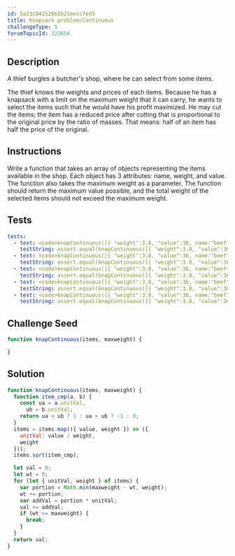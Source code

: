 ```yaml
---
id: 5a23c84252665b21eecc7ed3
title: Knapsack problem/Continuous
challengeType: 5
forumTopicId: 323654
---
```


## Description

<section id='description'>

A thief burgles a butcher's shop, where he can select from some items.

The thief knows the weights and prices of each items. Because he has a knapsack with a limit on the maximum weight that it can carry, he wants to select the items such that he would have his profit maximized. He may cut the items; the item has a reduced price after cutting that is proportional to the original price by the ratio of masses. That means: half of an item has half the price of the original.

</section>

## Instructions

<section id='instructions'>

Write a function that takes an array of objects representing the items available in the shop. Each object has 3 attributes: name, weight, and value. The function also takes the maximum weight as a parameter. The function should return the maximum value possible, and the total weight of the selected items should not exceed the maximum weight.

</section>

## Tests

<section id='tests'>

```yml
tests:
  - text: <code>knapContinuous([{ "weight":3.8, "value":36, name:"beef" }, { "weight":5.4, "value":43, name:"pork" }, { "weight":3.6, "value":90, name:"ham" }, { "weight":2.4, "value":45, name:"greaves" }, { "weight":4.0, "value":30, name:"flitch" }, { "weight":2.5, "value":56, name:"brawn" }, { "weight":3.7, "value":67, name:"welt" }, { "weight":3.0, "value":95, name:"salami" }, { "weight":5.9, "value":98, name:"sausage" }], 10)</code> should return <code>257.875</code>.
    testString: assert.equal(knapContinuous([{ "weight":3.8, "value":36, name:"beef" }, { "weight":5.4, "value":43, name:"pork" }, { "weight":3.6, "value":90, name:"ham" }, { "weight":2.4, "value":45, name:"greaves" }, { "weight":4.0, "value":30, name:"flitch" }, { "weight":2.5, "value":56, name:"brawn" }, { "weight":3.7, "value":67, name:"welt" }, { "weight":3.0, "value":95, name:"salami" }, { "weight":5.9, "value":98, name:"sausage" }], 10), 257.875);
  - text: <code>knapContinuous([{ "weight":3.8, "value":36, name:"beef" }, { "weight":5.4, "value":43, name:"pork" }, { "weight":3.6, "value":90, name:"ham" }, { "weight":2.4, "value":45, name:"greaves" }, { "weight":4.0, "value":30, name:"flitch" }, { "weight":2.5, "value":56, name:"brawn" }, { "weight":3.7, "value":67, name:"welt" }, { "weight":3.0, "value":95, name:"salami" }, { "weight":5.9, "value":98, name:"sausage" }], 12)</code> should return <code>295.05405405405406</code>.
    testString: assert.equal(knapContinuous([{ "weight":3.8, "value":36, name:"beef" }, { "weight":5.4, "value":43, name:"pork" }, { "weight":3.6, "value":90, name:"ham" }, { "weight":2.4, "value":45, name:"greaves" }, { "weight":4.0, "value":30, name:"flitch" }, { "weight":2.5, "value":56, name:"brawn" }, { "weight":3.7, "value":67, name:"welt" }, { "weight":3.0, "value":95, name:"salami" }, { "weight":5.9, "value":98, name:"sausage" }], 12), 295.05405405405406);
  - text: <code>knapContinuous([{ "weight":3.8, "value":36, name:"beef" }, { "weight":5.4, "value":43, name:"pork" }, { "weight":3.6, "value":90, name:"ham" }, { "weight":2.4, "value":45, name:"greaves" }, { "weight":4.0, "value":30, name:"flitch" }, { "weight":2.5, "value":56, name:"brawn" }, { "weight":3.7, "value":67, name:"welt" }, { "weight":3.0, "value":95, name:"salami" }, { "weight":5.9, "value":98, name:"sausage" }], 15)</code> should return <code>349.3783783783784</code>.
    testString: assert.equal(knapContinuous([{ "weight":3.8, "value":36, name:"beef" }, { "weight":5.4, "value":43, name:"pork" }, { "weight":3.6, "value":90, name:"ham" }, { "weight":2.4, "value":45, name:"greaves" }, { "weight":4.0, "value":30, name:"flitch" }, { "weight":2.5, "value":56, name:"brawn" }, { "weight":3.7, "value":67, name:"welt" }, { "weight":3.0, "value":95, name:"salami" }, { "weight":5.9, "value":98, name:"sausage" }], 15), 349.3783783783784);
  - text: <code>knapContinuous([{ "weight":3.8, "value":36, name:"beef" }, { "weight":5.4, "value":43, name:"pork" }, { "weight":3.6, "value":90, name:"ham" }, { "weight":2.4, "value":45, name:"greaves" }, { "weight":4.0, "value":30, name:"flitch" }, { "weight":2.5, "value":56, name:"brawn" }, { "weight":3.7, "value":67, name:"welt" }, { "weight":3.0, "value":95, name:"salami" }, { "weight":5.9, "value":98, name:"sausage" }], 22)</code> should return <code>459.5263157894737</code>.
    testString: assert.equal(knapContinuous([{ "weight":3.8, "value":36, name:"beef" }, { "weight":5.4, "value":43, name:"pork" }, { "weight":3.6, "value":90, name:"ham" }, { "weight":2.4, "value":45, name:"greaves" }, { "weight":4.0, "value":30, name:"flitch" }, { "weight":2.5, "value":56, name:"brawn" }, { "weight":3.7, "value":67, name:"welt" }, { "weight":3.0, "value":95, name:"salami" }, { "weight":5.9, "value":98, name:"sausage" }], 22), 459.5263157894737);
  - text: <code>knapContinuous([{ "weight":3.8, "value":36, name:"beef" }, { "weight":5.4, "value":43, name:"pork" }, { "weight":3.6, "value":90, name:"ham" }, { "weight":2.4, "value":45, name:"greaves" }, { "weight":4.0, "value":30, name:"flitch" }, { "weight":2.5, "value":56, name:"brawn" }, { "weight":3.7, "value":67, name:"welt" }, { "weight":3.0, "value":95, name:"salami" }, { "weight":5.9, "value":98, name:"sausage" }], 24)</code> should return <code>478.4736842105263</code>.
    testString: assert.equal(knapContinuous([{ "weight":3.8, "value":36, name:"beef" }, { "weight":5.4, "value":43, name:"pork" }, { "weight":3.6, "value":90, name:"ham" }, { "weight":2.4, "value":45, name:"greaves" }, { "weight":4.0, "value":30, name:"flitch" }, { "weight":2.5, "value":56, name:"brawn" }, { "weight":3.7, "value":67, name:"welt" }, { "weight":3.0, "value":95, name:"salami" }, { "weight":5.9, "value":98, name:"sausage" }], 24), 478.4736842105263);
```

</section>

## Challenge Seed

<section id='challengeSeed'>
<div id='js-seed'>

```js
function knapContinuous(items, maxweight) {

}
```

</div>

</section>

## Solution

<section id='solution'>

```js
function knapContinuous(items, maxweight) {
  function item_cmp(a, b) {
    const ua = a.unitVal,
      ub = b.unitVal;
    return ua < ub ? 1 : ua > ub ? -1 : 0;
  }
  items = items.map(({ value, weight }) => ({
    unitVal: value / weight,
    weight
  }));
  items.sort(item_cmp);

  let val = 0;
  let wt = 0;
  for (let { unitVal, weight } of items) {
    var portion = Math.min(maxweight - wt, weight);
    wt += portion;
    var addVal = portion * unitVal;
    val += addVal;
    if (wt >= maxweight) {
      break;
    }
  }
  return val;
}
```

</section>
